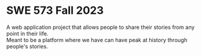 # SWE 573 Fall 2023
A web application project that allows people to share their stories from any point in their life.    
Meant to be a platform where we have can have peak at history through people's stories.
